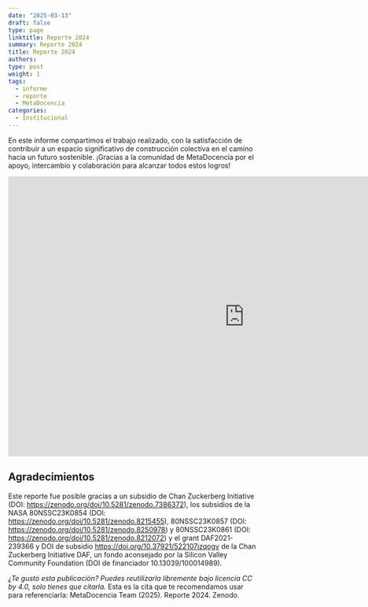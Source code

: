 ```yaml
---
date: "2025-03-13"
draft: false
type: page
linktitle: Reporte 2024
summary: Reporte 2024
title: Reporte 2024
authors: 
type: post
weight: 1
tags: 
  - informe
  - reporte
  - MetaDocencia 
categories:
  - Institucional
---
```


En este informe compartimos el trabajo realizado, con la satisfacción de contribuir a un espacio significativo de construcción colectiva en el camino hacia un futuro sostenible.
¡Gracias a la comunidad de MetaDocencia por el apoyo, intercambio y colaboración para alcanzar todos estos logros!

<iframe src="https://docs.google.com/presentation/d/e/2PACX-1vTCE-YrURqt-YyoBEORL_RV1EhakMvAj4r9hb2Of-_3rks_kg18BOPBdVrjS9aofUpre1AAOCJdP4j0/embed?start=false&loop=false&delayms=60000" frameborder="0" width="960" height="569" allowfullscreen="true" mozallowfullscreen="true" webkitallowfullscreen="true"></iframe>

## Agradecimientos

Este reporte fue posible gracias a un subsidio de Chan Zuckerberg Initiative (DOI: https://zenodo.org/doi/10.5281/zenodo.7386372), los subsidios de la NASA 80NSSC23K0854 (DOI: https://zenodo.org/doi/10.5281/zenodo.8215455), 80NSSC23K0857 (DOI: https://zenodo.org/doi/10.5281/zenodo.8250978) y 80NSSC23K0861 (DOI: https://zenodo.org/doi/10.5281/zenodo.8212072) y el grant DAF2021-239366 y DOI de subsidio https://doi.org/10.37921/522107izqogv de la Chan Zuckerberg Initiative DAF, un fondo aconsejado por la Silicon Valley Community Foundation (DOI de financiador 10.13039/100014989).

*¿Te gustó esta publicación? Puedes reutilizarla libremente bajo licencia CC by 4.0, solo tienes que citarla.*
Esta es la cita que te recomendamos usar para referenciarla: MetaDocencia Team (2025). Reporte 2024. Zenodo.
